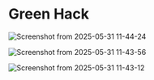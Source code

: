 # Green Hack

![Screenshot from 2025-05-31 11-44-24](https://github.com/user-attachments/assets/5cff5ee2-df24-4918-aa3d-35ff12931134)

![Screenshot from 2025-05-31 11-43-56](https://github.com/user-attachments/assets/d5f53f51-d57f-4c91-8732-0888b76ef81e)

![Screenshot from 2025-05-31 11-43-12](https://github.com/user-attachments/assets/49061588-0134-40c8-980c-7e46de34af3c)



